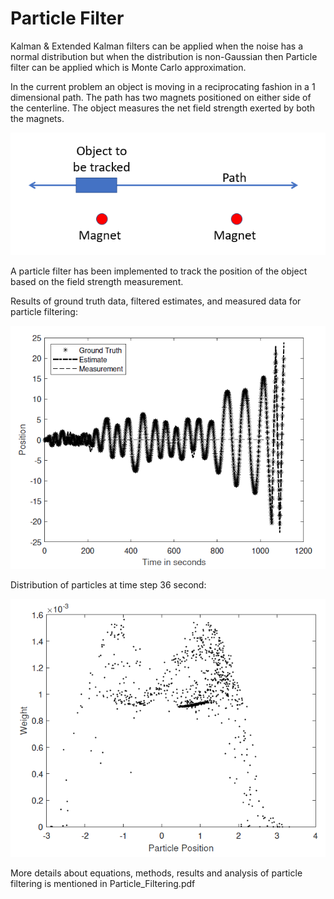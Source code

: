 # Particle Filter

Kalman & Extended Kalman filters can be applied when the noise has a normal distribution but when the distribution is non-Gaussian then Particle filter can be applied which is Monte Carlo approximation.

In the current problem an object is moving in a reciprocating fashion in a 1 dimensional path. The path has two magnets positioned on either side of the centerline. The object measures the net field strength exerted by both the magnets.

![](layout.png)

A particle filter has been implemented to track the position of the object based on the field strength measurement.

Results of ground truth data, filtered estimates, and measured data for particle filtering:

![](Result1.png)

Distribution of particles at time step 36 second:

![](Result2.png)

More details about equations, methods, results and analysis of particle filtering is mentioned in Particle_Filtering.pdf
